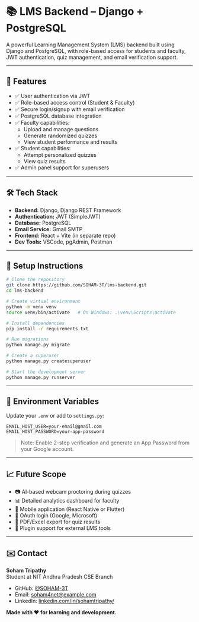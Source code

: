 # 📚 LMS Backend – Django + PostgreSQL

A powerful Learning Management System (LMS) backend built using Django and PostgreSQL, with role-based access for students and faculty, JWT authentication, quiz management, and email verification support.

---

## 📌 Features

- ✅ User authentication via JWT
- ✅ Role-based access control (Student & Faculty)
- ✅ Secure login/signup with email verification
- ✅ PostgreSQL database integration
- ✅ Faculty capabilities:
  - Upload and manage questions
  - Generate randomized quizzes
  - View student performance and results
- ✅ Student capabilities:
  - Attempt personalized quizzes
  - View quiz results
- ✅ Admin panel support for superusers

---

## 🛠 Tech Stack

- **Backend:** Django, Django REST Framework
- **Authentication:** JWT (SimpleJWT)
- **Database:** PostgreSQL
- **Email Service:** Gmail SMTP
- **Frontend:** React + Vite (in separate repo)
- **Dev Tools:** VSCode, pgAdmin, Postman

---

## 🚀 Setup Instructions

```bash
# Clone the repository
git clone https://github.com/SOHAM-3T/lms-backend.git
cd lms-backend

# Create virtual environment
python -m venv venv
source venv/bin/activate   # On Windows: .\venv\Scripts\activate

# Install dependencies
pip install -r requirements.txt

# Run migrations
python manage.py migrate

# Create a superuser
python manage.py createsuperuser

# Start the development server
python manage.py runserver
```

---

## 🔐 Environment Variables

Update your `.env` or add to `settings.py`:

```env
EMAIL_HOST_USER=your-email@gmail.com
EMAIL_HOST_PASSWORD=your-app-password
```

> Note: Enable 2-step verification and generate an App Password from your Google account.

---

## 📈 Future Scope

- 📷 AI-based webcam proctoring during quizzes
- 📊 Detailed analytics dashboard for faculty
- 📱 Mobile application (React Native or Flutter)
- 🔐 OAuth login (Google, Microsoft)
- 📎 PDF/Excel export for quiz results
- 🔌 Plugin support for external LMS tools

---

## ✉️ Contact

**Soham Tripathy**  
Student at NIT Andhra Pradesh CSE Branch  
- GitHub: [@SOHAM-3T](https://github.com/SOHAM-3T)  
- Email: [soham4net@example.com](mailto:soham4net@example.com)  
- LinkedIn: [linkedin.com/in/sohamtripathy/](https://www.linkedin.com/in/sohamtripathy/) 



**Made with ❤️ for learning and development.**

